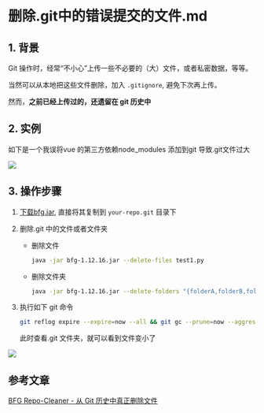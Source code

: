 # 删除.git中的错误提交的文件.md

## 1. 背景

Git 操作时，经常“不小心”上传一些不必要的（大）文件，或者私密数据，等等。

当然可以从本地把这些文件删除，加入 `.gitignore`, 避免下次再上传。

然而，**之前已经上传过的，还遗留在 git 历史中**

## 2. 实例

如下是一个我误将vue 的第三方依赖node_modules 添加到git 导致.git文件过大



![](https://gitee.com/zszdevelop/blogimage/raw/master/img/image-20201010094508032.png)



## 3. 操作步骤



1. [下载bfg.jar](https://rtyley.github.io/bfg-repo-cleaner/), 直接将其复制到 `your-repo.git` 目录下

2. 删除.git 中的文件或者文件夹

   - 删除文件

     ```sh
     java -jar bfg-1.12.16.jar --delete-files test1.py
     ```

   - 删除文件夹

     ```sh
     java -jar bfg-1.12.16.jar --delete-folders "{folderA,folderB,folderC}"
     ```

3. 执行如下 git 命令

   ```sh
   git reflog expire --expire=now --all && git gc --prune=now --aggressive
   ```

   此时查看.git 文件夹，就可以看到文件变小了



![](https://gitee.com/zszdevelop/blogimage/raw/master/img/image-20201010093714396.png)

## 参考文章

[BFG Repo-Cleaner - 从 Git 历史中真正删除文件](https://juejin.im/post/6844904045459537934)